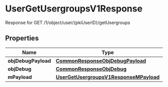 

# UserGetUsergroupsV1Response

Response for GET /1/object/user/{pkiUserID}/getUsergroups

## Properties

| Name | Type | Description | Notes |
|------------ | ------------- | ------------- | -------------|
|**objDebugPayload** | [**CommonResponseObjDebugPayload**](CommonResponseObjDebugPayload.md) |  |  |
|**objDebug** | [**CommonResponseObjDebug**](CommonResponseObjDebug.md) |  |  [optional] |
|**mPayload** | [**UserGetUsergroupsV1ResponseMPayload**](UserGetUsergroupsV1ResponseMPayload.md) |  |  |



